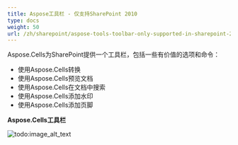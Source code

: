 ```yaml
---
title: Aspose工具栏 - 仅支持SharePoint 2010
type: docs
weight: 50
url: /zh/sharepoint/aspose-tools-toolbar-only-supported-in-sharepoint-2010/
---
```


Aspose.Cells为SharePoint提供一个工具栏，包括一些有价值的选项和命令：

- 使用Aspose.Cells转换
- 使用Aspose.Cells预览文档
- 使用Aspose.Cells在文档中搜索
- 使用Aspose.Cells添加水印
- 使用Aspose.Cells添加页脚

**Aspose.Cells工具栏**

![todo:image_alt_text](aspose-tools-toolbar-only-supported-in-sharepoint-2010_1.png)
